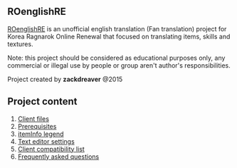 ## ROenglishRE

[ROenglishRE](https://rathena.org/board/topic/102689-ragnarok-english-translation-project/) is an unofficial english translation (Fan translation) project for Korea Ragnarok Online Renewal that focused on translating items, skills and textures.

Note: this project should be considered as educational purposes only, any commercial or illegal use by people or group aren't author's responsibilities.

Project created by **zackdreaver** @2015

## Project content
1. [Client files](https://github.com/zackdreaver/ROenglishRE/tree/master/Ragnarok)
2. [Prerequisites](https://github.com/zackdreaver/ROenglishRE/blob/master/Doc/Prerequisites.md)
3. [itemInfo legend](https://github.com/zackdreaver/ROenglishRE/blob/master/Doc/itemInfo%20legend.md)
4. [Text editor settings](https://github.com/zackdreaver/ROenglishRE/blob/master/Doc/Text%20editor.md)
5. [Client compatibility list](https://github.com/zackdreaver/ROenglishRE/blob/master/Doc/Compatibility%20list.md)
6. [Frequently asked questions](https://github.com/zackdreaver/ROenglishRE/blob/master/Doc/FAQ.md)
